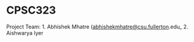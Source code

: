# CPSC323
Project Team: 		1. Abhishek Mhatre (abhishekmhatre@csu.fullerton.edu_
					2. Aishwarya Iyer